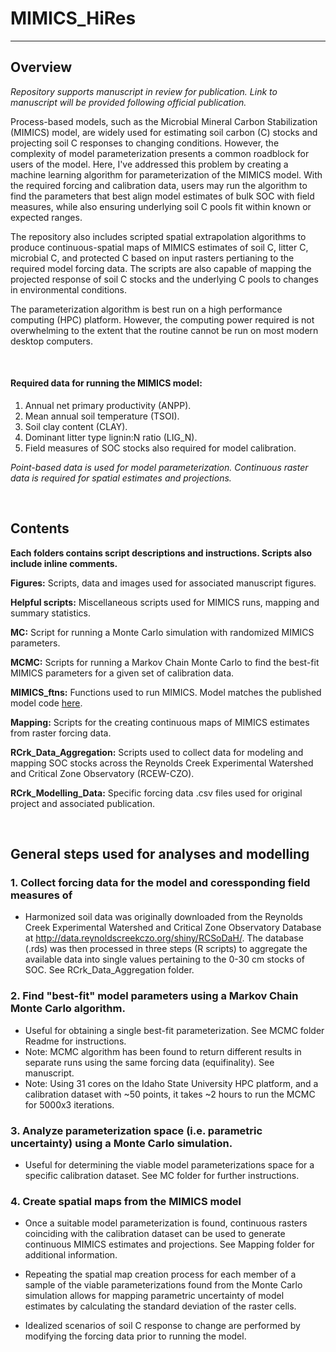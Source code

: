 # MIMICS_HiRes

---


## Overview
*Repository supports manuscript in review for publication. Link to manuscript will be provided following official publication.*

Process-based models, such as the Microbial Mineral Carbon Stabilization (MIMICS) model, are widely used for estimating soil carbon (C) stocks and projecting soil C responses to changing conditions. However, the complexity of model parameterization presents a common roadblock for users of the model. Here, I've addressed this problem by creating a machine learning algorithm for parameterization of the MIMICS model. With the required forcing and calibration data, users may run the algorithm to find the parameters that best align model estimates of bulk SOC with field measures, while also ensuring underlying soil C pools fit within known or expected ranges. 

The repository also includes scripted spatial extrapolation algorithms to produce continuous-spatial maps of MIMICS estimates of soil C, litter C, microbial C, and protected C based on input rasters pertianing to the required model forcing data. The scripts are also capable of mapping the projected response of soil C stocks and the underlying C pools to changes in environmental conditions.  

The parameterization algorithm is best run on a high performance computing (HPC) platform. However, the computing power required is not overwhelming to the extent that the routine cannot be run on most modern desktop computers.

</br>

#### Required data for running the MIMICS model:
1) Annual net primary productivity (ANPP).
2) Mean annual soil temperature (TSOI).
3) Soil clay content (CLAY).
4) Dominant litter type lignin:N ratio (LIG_N).
5) Field measures of SOC stocks also required for model calibration.

*Point-based data is used for model parameterization.* 
*Continuous raster data is required for spatial estimates and projections.*

</br>

## Contents

**Each folders contains script descriptions and instructions. Scripts also include inline comments.**

**Figures:** Scripts, data and images used for associated manuscript figures. </br>

**Helpful scripts:** Miscellaneous scripts used for MIMICS runs, mapping and summary statistics. <br/>

**MC:** Script for running a Monte Carlo simulation with randomized MIMICS parameters.<br/>

**MCMC:** Scripts for running a Markov Chain Monte Carlo to find the best-fit MIMICS parameters for a given set of calibration data.<br/>

**MIMICS_ftns:** Functions used to run MIMICS. Model matches the published model code [here](https://github.com/wwieder/MIMICS/tree/sandbox). <br/>

**Mapping:** Scripts for the creating continuous maps of MIMICS estimates from raster forcing data.</br>

**RCrk_Data_Aggregation:** Scripts used to collect data for modeling and mapping SOC stocks across the Reynolds Creek Experimental Watershed and Critical Zone Observatory (RCEW-CZO).</br>

**RCrk_Modelling_Data:** Specific forcing data .csv files used for original project and associated publication.</br>

</br>

## General steps used for analyses and modelling 

### 1. Collect forcing data for the model and coressponding field measures of 

  * Harmonized soil data was originally downloaded from the Reynolds Creek Experimental Watershed and Critical Zone Observatory Database at http://data.reynoldscreekczo.org/shiny/RCSoDaH/. The database (.rds) was then processed in three steps (R scripts) to aggregate the available data into single values pertaining to the 0-30 cm stocks of SOC. See RCrk_Data_Aggregation folder.

### 2. Find "best-fit" model parameters using a Markov Chain Monte Carlo algorithm.

 * Useful for obtaining a single best-fit parameterization. See MCMC folder Readme for instructions.
 * Note: MCMC algorithm has been found to return different results in separate runs using the same forcing data (equifinality). See manuscript. 
 * Note: Using 31 cores on the Idaho State University HPC platform, and a calibration dataset with ~50 points, it takes ~2 hours to run the MCMC for 5000x3 iterations.

### 3. Analyze parameterization space (i.e. parametric uncertainty) using a Monte Carlo simulation.

 * Useful for determining the viable model parameterizations space for a specific calibration dataset. See MC folder for further instructions. 

### 4. Create spatial maps from the MIMICS model 

 * Once a suitable model parameterization is found, continuous rasters coinciding with the calibration dataset can be used to generate continuous MIMICS estimates and projections. See Mapping folder for additional information.
 
 * Repeating the spatial map creation process for each member of a sample of the viable parameterizations found from the Monte Carlo simulation allows for mapping parametric uncertainty of model estimates by calculating the standard deviation of the raster cells.

* Idealized scenarios of soil C response to change are performed by modifying the forcing data prior to running the model.



   

